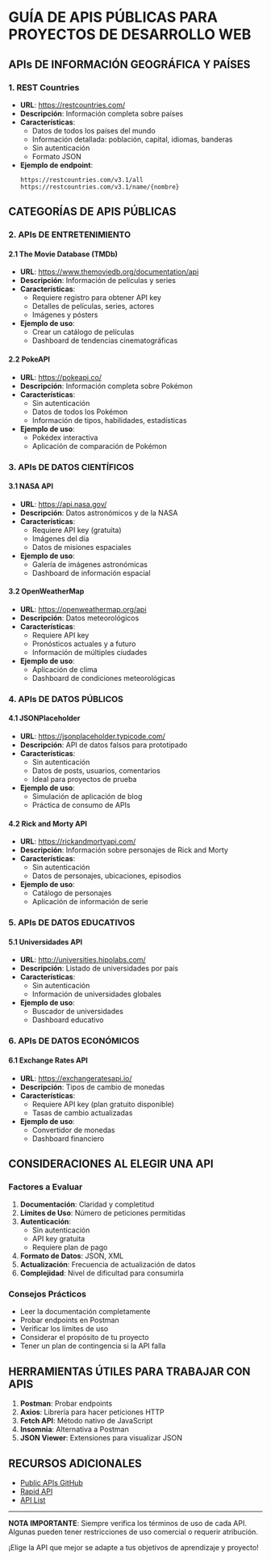 # GUÍA DE APIS PÚBLICAS PARA PROYECTOS DE DESARROLLO WEB

## APIs DE INFORMACIÓN GEOGRÁFICA Y PAÍSES

### 1. REST Countries
- **URL**: https://restcountries.com/
- **Descripción**: Información completa sobre países
- **Características**:
  - Datos de todos los países del mundo
  - Información detallada: población, capital, idiomas, banderas
  - Sin autenticación
  - Formato JSON
- **Ejemplo de endpoint**: 
  ```
  https://restcountries.com/v3.1/all
  https://restcountries.com/v3.1/name/{nombre}
  ```

## CATEGORÍAS DE APIS PÚBLICAS

### 2. APIs DE ENTRETENIMIENTO

#### 2.1 The Movie Database (TMDb)
- **URL**: https://www.themoviedb.org/documentation/api
- **Descripción**: Información de películas y series
- **Características**:
  - Requiere registro para obtener API key
  - Detalles de películas, series, actores
  - Imágenes y pósters
- **Ejemplo de uso**: 
  - Crear un catálogo de películas
  - Dashboard de tendencias cinematográficas

#### 2.2 PokeAPI
- **URL**: https://pokeapi.co/
- **Descripción**: Información completa sobre Pokémon
- **Características**:
  - Sin autenticación
  - Datos de todos los Pokémon
  - Información de tipos, habilidades, estadísticas
- **Ejemplo de uso**:
  - Pokédex interactiva
  - Aplicación de comparación de Pokémon

### 3. APIs DE DATOS CIENTÍFICOS

#### 3.1 NASA API
- **URL**: https://api.nasa.gov/
- **Descripción**: Datos astronómicos y de la NASA
- **Características**:
  - Requiere API key (gratuita)
  - Imágenes del día
  - Datos de misiones espaciales
- **Ejemplo de uso**:
  - Galería de imágenes astronómicas
  - Dashboard de información espacial

#### 3.2 OpenWeatherMap
- **URL**: https://openweathermap.org/api
- **Descripción**: Datos meteorológicos
- **Características**:
  - Requiere API key
  - Pronósticos actuales y a futuro
  - Información de múltiples ciudades
- **Ejemplo de uso**:
  - Aplicación de clima
  - Dashboard de condiciones meteorológicas

### 4. APIs DE DATOS PÚBLICOS

#### 4.1 JSONPlaceholder
- **URL**: https://jsonplaceholder.typicode.com/
- **Descripción**: API de datos falsos para prototipado
- **Características**:
  - Sin autenticación
  - Datos de posts, usuarios, comentarios
  - Ideal para proyectos de prueba
- **Ejemplo de uso**:
  - Simulación de aplicación de blog
  - Práctica de consumo de APIs

#### 4.2 Rick and Morty API
- **URL**: https://rickandmortyapi.com/
- **Descripción**: Información sobre personajes de Rick and Morty
- **Características**:
  - Sin autenticación
  - Datos de personajes, ubicaciones, episodios
- **Ejemplo de uso**:
  - Catálogo de personajes
  - Aplicación de información de serie

### 5. APIs DE DATOS EDUCATIVOS

#### 5.1 Universidades API
- **URL**: http://universities.hipolabs.com/
- **Descripción**: Listado de universidades por país
- **Características**:
  - Sin autenticación
  - Información de universidades globales
- **Ejemplo de uso**:
  - Buscador de universidades
  - Dashboard educativo

### 6. APIs DE DATOS ECONÓMICOS

#### 6.1 Exchange Rates API
- **URL**: https://exchangeratesapi.io/
- **Descripción**: Tipos de cambio de monedas
- **Características**:
  - Requiere API key (plan gratuito disponible)
  - Tasas de cambio actualizadas
- **Ejemplo de uso**:
  - Convertidor de monedas
  - Dashboard financiero

## CONSIDERACIONES AL ELEGIR UNA API

### Factores a Evaluar
1. **Documentación**: Claridad y completitud
2. **Límites de Uso**: Número de peticiones permitidas
3. **Autenticación**: 
   - Sin autenticación
   - API key gratuita
   - Requiere plan de pago
4. **Formato de Datos**: JSON, XML
5. **Actualización**: Frecuencia de actualización de datos
6. **Complejidad**: Nivel de dificultad para consumirla

### Consejos Prácticos
- Leer la documentación completamente
- Probar endpoints en Postman
- Verificar los límites de uso
- Considerar el propósito de tu proyecto
- Tener un plan de contingencia si la API falla

## HERRAMIENTAS ÚTILES PARA TRABAJAR CON APIS

1. **Postman**: Probar endpoints
2. **Axios**: Librería para hacer peticiones HTTP
3. **Fetch API**: Método nativo de JavaScript
4. **Insomnia**: Alternativa a Postman
5. **JSON Viewer**: Extensiones para visualizar JSON

## RECURSOS ADICIONALES

- [Public APIs GitHub](https://github.com/public-apis/public-apis)
- [Rapid API](https://rapidapi.com/)
- [API List](https://apilist.fun/)

---

**NOTA IMPORTANTE**: 
Siempre verifica los términos de uso de cada API. Algunas pueden tener restricciones de uso comercial o requerir atribución.

¡Elige la API que mejor se adapte a tus objetivos de aprendizaje y proyecto!
